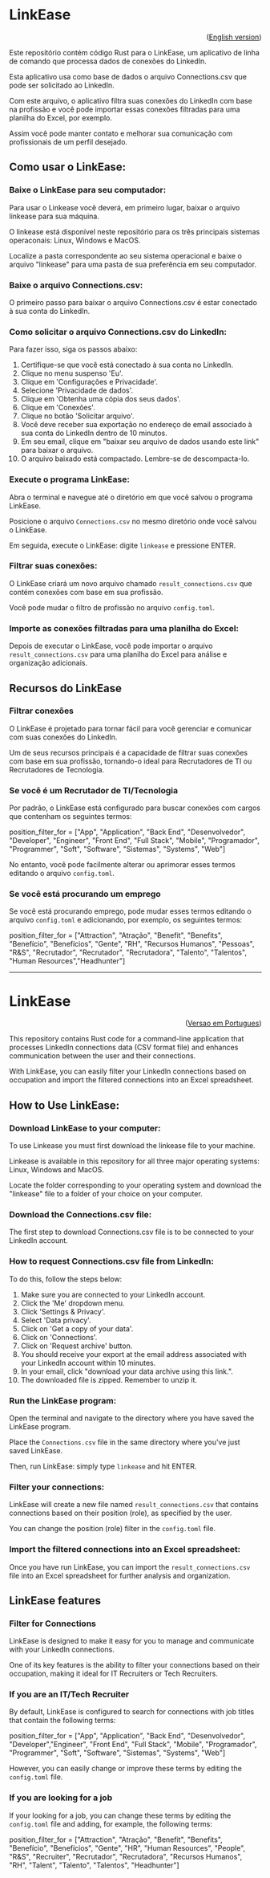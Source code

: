 <div id="portuguese"></div>

# LinkEase

<p align="right">(<a href="#english">English version</a>)</p>

Este repositório contém código Rust para o LinkEase, um aplicativo de linha de
comando que processa dados de conexões do LinkedIn.

Esta aplicativo usa como base de dados o arquivo Connections.csv que pode ser
solicitado ao LinkedIn.

Com este arquivo, o aplicativo filtra suas conexões do LinkedIn com base na
profissão e você pode importar essas conexões filtradas para uma planilha do Excel,
por exemplo.

Assim você pode manter contato e melhorar sua comunicação com profissionais
de um perfil desejado.

## Como usar o LinkEase:

### Baixe o LinkEase para seu computador:
Para usar o Linkease você deverá, em primeiro lugar, baixar o
arquivo linkease para sua máquina.

O linkease está disponível neste repositório para os três principais
sistemas operaconais: Linux, Windows e MacOS.

Localize a pasta correspondente ao seu sistema operacional e
baixe o arquivo "linkease" para uma pasta de sua preferência
em seu computador.

### Baixe o arquivo Connections.csv:

O primeiro passo para baixar o arquivo Connections.csv é estar conectado
à sua conta do LinkedIn.

### Como solicitar o arquivo Connections.csv do LinkedIn:

Para fazer isso, siga os passos abaixo:

1. Certifique-se que você está conectado à sua conta no LinkedIn.
2. Clique no menu suspenso 'Eu'.
3. Clique em 'Configurações e Privacidade'.
4. Selecione 'Privacidade de dados'.
5. Clique em 'Obtenha uma cópia dos seus dados'.
6. Clique em 'Conexões'.
7. Clique no botão 'Solicitar arquivo'.
8. Você deve receber sua exportação no endereço de email associado à sua conta
do LinkedIn dentro de 10 minutos.
9. Em seu email, clique em "baixar seu arquivo de dados usando este link"
para baixar o arquivo.
10. O arquivo baixado está compactado. Lembre-se de descompacta-lo.

### Execute o programa LinkEase:

Abra o terminal e navegue até o diretório em que você salvou o
programa LinkEase.

Posicione o arquivo `Connections.csv` no mesmo diretório onde você salvou o LinkEase.

Em seguida, execute o LinkEase: digite `linkease` e pressione ENTER.

### Filtrar suas conexões:

O LinkEase criará um novo arquivo chamado `result_connections.csv` que contém
conexões com base em sua profissão.

Você pode mudar o filtro de profissão no arquivo `config.toml`.

### Importe as conexões filtradas para uma planilha do Excel:

Depois de executar o LinkEase, você pode importar o arquivo `result_connections.csv`
para uma planilha do Excel para análise e organização adicionais.

## Recursos do LinkEase

### Filtrar conexões

O LinkEase é projetado para tornar fácil para você gerenciar e comunicar
com suas conexões do LinkedIn.

Um de seus recursos principais é a capacidade de filtrar suas conexões com
base em sua profissão, tornando-o ideal para Recrutadores de TI ou Recrutadores de Tecnologia.

### Se você é um Recrutador de TI/Tecnologia

Por padrão, o LinkEase está configurado para buscar conexões com cargos que contenham os seguintes termos:

position_filter_for = ["App", "Application", "Back End", "Desenvolvedor", "Developer",
"Engineer", "Front End", "Full Stack", "Mobile", "Programador", "Programmer", "Soft",
"Software", "Sistemas", "Systems", "Web"]

No entanto, você pode facilmente alterar ou aprimorar esses termos editando o arquivo `config.toml`.

### Se você está procurando um emprego

Se você está procurando emprego, pode mudar esses termos editando o arquivo `config.toml`
e adicionando, por exemplo, os seguintes termos:

position_filter_for = ["Attraction", "Atração", "Benefit", "Benefits",
"Benefício", "Benefícios", "Gente", "RH", "Recursos Humanos", "Pessoas",
"R&S", "Recrutador", "Recrutador", "Recrutadora", "Talento", "Talentos",
"Human Resources","Headhunter"]

***

<div id="english"></div>

# LinkEase

<p align="right">(<a href="#portuguese">Versao em Portugues</a>)</p>

This repository contains Rust code for a command-line application that
processes LinkedIn connections data (CSV format file) and enhances
communication between the user and their connections.

With LinkEase, you can easily filter your LinkedIn connections based on
occupation and import the filtered connections into an Excel spreadsheet.

## How to Use LinkEase:

### Download LinkEase to your computer:
To use Linkease you must first download the linkease file to your machine.

Linkease is available in this repository for all three major operating
systems: Linux, Windows and MacOS.

Locate the folder corresponding to your operating system and
download the "linkease" file to a folder of your choice on your computer.

### Download the Connections.csv file:

The first step to download Connections.csv file is to be connected to
your LinkedIn account.

### How to request Connections.csv file from LinkedIn:

To do this, follow the steps below:

1. Make sure you are connected to your LinkedIn account.
2. Click the 'Me' dropdown menu.
3. Click 'Settings & Privacy'.
4. Select 'Data privacy'.
5. Click on 'Get a copy of your data'.
6. Click on 'Connections'.
7. Click on 'Request archive' button.
8. You should receive your export at the email address associated with your
LinkedIn account within 10 minutes.
9. In your email, click "download your data archive using this link.".
10. The downloaded file is zipped. Remember to unzip it.

### Run the LinkEase program:

Open the terminal and navigate to the directory where you have saved the
LinkEase program.

Place the `Connections.csv` file in the same directory where you've just
saved LinkEase.

Then, run LinkEase: simply type `linkease` and hit ENTER.

### Filter your connections:

LinkEase will create a new file named `result_connections.csv` that contains
connections based on their position (role), as specified by the user.

You can change the position (role) filter in the `config.toml` file.

### Import the filtered connections into an Excel spreadsheet:

Once you have run LinkEase, you can import the `result_connections.csv`
file into an Excel spreadsheet for further analysis and organization.

## LinkEase features
### Filter for Connections

LinkEase is designed to make it easy for you to manage and communicate
with your LinkedIn connections.

One of its key features is the ability to filter your connections based
on their occupation, making it ideal for IT Recruiters or Tech Recruiters.


### If you are an IT/Tech Recruiter

By default, LinkEase is configured to search for connections with job titles that contain the following terms:

position_filter_for = ["App", "Application", "Back End", "Desenvolvedor", "Developer","Engineer", "Front End", "Full Stack", "Mobile", "Programador",  "Programmer", "Soft",
"Software", "Sistemas", "Systems", "Web"]

However, you can easily change or improve these terms by editing the `config.toml` file.


### If you are looking for a job

If your looking for a job, you can change these terms by editing the `config.toml` file
and adding, for example, the following terms:

position_filter_for = ["Attraction", "Atração", "Benefit", "Benefits",
"Benefício", "Benefícios", "Gente", "HR", "Human Resources", "People",
"R&S", "Recruiter", "Recrutador", "Recrutadora", "Recursos Humanos",
"RH", "Talent", "Talento", "Talentos", "Headhunter"]
